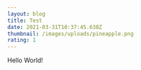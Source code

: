 ```yaml
---
layout: blog
title: Test
date: 2021-03-31T10:37:45.638Z
thumbnail: /images/uploads/pineapple.png
rating: 1
---
```

Hello World!